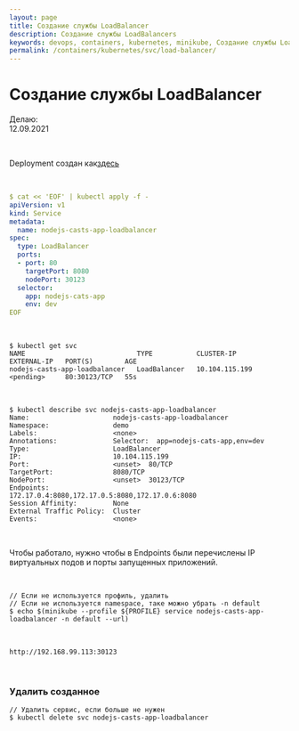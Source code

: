```yaml
---
layout: page
title: Создание службы LoadBalancer
description: Создание службы LoadBalancers
keywords: devops, containers, kubernetes, minikube, Создание службы LoadBalancers
permalink: /containers/kubernetes/svc/load-balancer/
---
```


# Создание службы LoadBalancer

Делаю:  
12.09.2021

<br/>

Deployment создан как<a href="/containers/kubernetes/svc/nodeport/">здесь</a>

<br/>

```yaml
$ cat << 'EOF' | kubectl apply -f -
apiVersion: v1
kind: Service
metadata:
  name: nodejs-casts-app-loadbalancer
spec:
  type: LoadBalancer
  ports:
  - port: 80
    targetPort: 8080
    nodePort: 30123
  selector:
    app: nodejs-cats-app
    env: dev
EOF
```

<br/>

```
$ kubectl get svc
NAME                            TYPE           CLUSTER-IP       EXTERNAL-IP   PORT(S)        AGE
nodejs-casts-app-loadbalancer   LoadBalancer   10.104.115.199   <pending>     80:30123/TCP   55s
```

<br/>

```
$ kubectl describe svc nodejs-casts-app-loadbalancer
Name:                     nodejs-casts-app-loadbalancer
Namespace:                demo
Labels:                   <none>
Annotations:              Selector:  app=nodejs-cats-app,env=dev
Type:                     LoadBalancer
IP:                       10.104.115.199
Port:                     <unset>  80/TCP
TargetPort:               8080/TCP
NodePort:                 <unset>  30123/TCP
Endpoints:                172.17.0.4:8080,172.17.0.5:8080,172.17.0.6:8080
Session Affinity:         None
External Traffic Policy:  Cluster
Events:                   <none>
```

<br/>

Чтобы работало, нужно чтобы в Endpoints были перечислены IP виртуальных подов и порты запущенных приложений.

<br/>

```
// Если не используется профиль, удалить
// Если не используется namespace, таке можно убрать -n default
$ echo $(minikube --profile ${PROFILE} service nodejs-casts-app-loadbalancer -n default --url)
```

<br/>

```
http://192.168.99.113:30123
```

<br/>

### Удалить созданное

```
// Удалить сервис, если больше не нужен
$ kubectl delete svc nodejs-casts-app-loadbalancer
```
